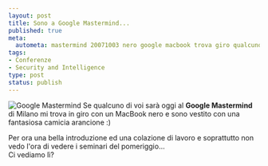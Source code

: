 ```yaml
--- 
layout: post
title: Sono a Google Mastermind...
published: true
meta: 
  autometa: mastermind 20071003 nero google macbook trova giro qualcuno
tags: 
- Conferenze
- Security and Intelligence
type: post
status: publish
---
```

![Google Mastermind](http://www.lastknight.com/download/20071003.jpg)
Se qualcuno di voi sarà oggi al **Google Mastermind** di Milano mi trova in giro con un MacBook nero e sono vestito con una fantasiosa camicia arancione :)  
  
Per ora una bella introduzione ed una colazione di lavoro e soprattutto non vedo l'ora di vedere i seminari del pomeriggio...  
Ci vediamo lì? 
